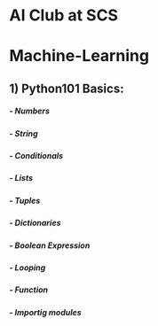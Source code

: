 # AI Club at SCS
# Machine-Learning
 
## 1) Python101 Basics:
##### - Numbers
##### - String
##### - Conditionals
##### - Lists
##### - Tuples
##### - Dictionaries
##### - Boolean Expression
##### - Looping
##### - Function
##### - Importig modules
